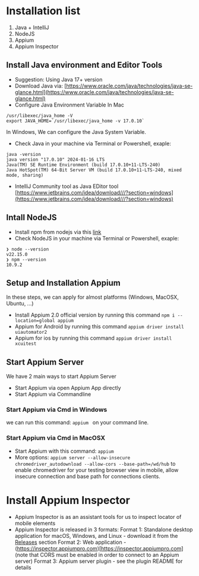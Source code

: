 # Installation list

1. Java + IntelliJ
2. NodeJS
3. Appium
4. Appium Inspector

## Install Java environment and Editor Tools
- Suggestion: Using Java 17+ version
- Download Java via: [https://www.oracle.com/java/technologies/java-se-glance.html](https://www.oracle.com/java/technologies/java-se-glance.html)
- Configure Java Environment Variable
In Mac
```
/usr/libexec/java_home -V
export JAVA_HOME=`/usr/libexec/java_home -v 17.0.10`
```
In Windows, We can configure the Java System Variable.
- Check Java in your machine via Terminal or Powershell, exaple:
```
java -version
java version "17.0.10" 2024-01-16 LTS
Java(TM) SE Runtime Environment (build 17.0.10+11-LTS-240)
Java HotSpot(TM) 64-Bit Server VM (build 17.0.10+11-LTS-240, mixed mode, sharing)
```
- IntelliJ Community tool as Java EDitor tool [https://www.jetbrains.com/idea/download///?section=windows](https://www.jetbrains.com/idea/download///?section=windows)

## Intall NodeJS
- Install npm from nodejs via this [link](https://nodejs.org/en/download)
- Check NodeJS in your machine via Terminal or Powershell, exaple:
```
❯ node --version
v22.15.0
❯ npm --version
10.9.2
```
## Setup and Installation Appium
In these steps, we can apply for almost platforms (Windows, MacOSX, Ubuntu, ...)
- Install Appium 2.0 official version by running this command
`npm i --location=global appium`
- Appium for Android by running this command
`appium driver install uiautomator2 `
- Appium for ios by running this command
`appium driver install xcuitest`

## Start Appium Server
We have 2 main ways to start Appium Server
- Start Appium via open Appium App directly
- Start Appium via Commandline
### Start Appium via Cmd in Windows
we can run this command: `appium ` on your command line.
### Start Appium via Cmd in MacOSX
- Start Appium with this command: `appium`
- More options: `appium server --allow-insecure chromedriver_autodownload --allow-cors --base-path=/wd/hub` to enable chromedriver for your testing browser view in mobile, allow insecure connection and base path for connections clients.

# Install Appium Inspector
- Appium Inspector is as an assistant tools for us to inspect locator of mobile elements
- Appium Inspector is released in 3 formats:
Format 1: Standalone desktop application for macOS, Windows, and Linux - download it from the [Releases](https://github.com/appium/appium-inspector/releases) section
Format 2: Web application - (https://inspector.appiumpro.com)[https://inspector.appiumpro.com] (note that CORS must be enabled in order to connect to an Appium server)
Format 3: Appium server plugin - see the plugin README for details